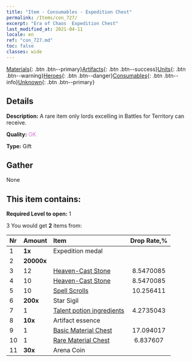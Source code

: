 ```yaml
---
title: "Item - Consumables - Expedition Chest"
permalink: /Items/con_727/
excerpt: "Era of Chaos  Expedition Chest"
last_modified_at: 2021-04-11
locale: en
ref: "con_727.md"
toc: false
classes: wide
---
```

 [Materials](/Items/){: .btn .btn--primary}[Artifacts](/Items/Artifacts/){: .btn .btn--success}[Units](/Items/Units/){: .btn .btn--warning}[Heroes](/Items/Heroes/){: .btn .btn--danger}[Consumables](/Items/Consumables/){: .btn .btn--info}[Unknown](/Items/Unknown/){: .btn .btn--primary}

## Details
 **Description:** A rare item only lords excelling in Battles for Territory can receive.

 **Quality:** <span style="color: #DA70D6">OK</span>

 **Type:** Gift

## Gather

  None

## This item contains:

 **Required Level to open:** 1

 3 You would get **2** items  from:

  | Nr | Amount |     Item    | Drop Rate,% |
  |:---|:-------|:------------|:---------:|
  | 1 |  **1x** | Expedition medal |  | 0.0 | 
  | 2 |  **20000x** | <i class="fas fa-coins"/> |  | 17.094017 | 
  | 3 | 12 | [Heaven-Cast Stone](/Items/art_188/) | 8.5470085 | 
  | 4 | 10 | [Heaven-Cast Stone](/Items/art_188/) | 8.5470085 | 
  | 5 | 10 | [Spell Scrolls](/Items/con_694/) | 10.256411 | 
  | 6 |  **200x** | Star Sigil |  | 10.256411 | 
  | 7 | 1 | [Talent potion ingredients](/Items/con_1120/) | 4.2735043 | 
  | 8 |  **10x** | Artifact essence |  | 8.5470085 | 
  | 9 | 1 | [Basic Material Chest](/Items/con_756/) | 17.094017 | 
  | 10 | 1 | [Rare Material Chest](/Items/con_757/) | 6.837607 | 
  | 11 |  **30x** | Arena Coin |  | 8.5470085 | 
